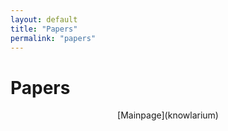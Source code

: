 ```yaml
---
layout: default
title: "Papers"
permalink: "papers"
---
```


# Papers

<div style="text-align: center;" markdown="1"> [Mainpage](knowlarium) 
</div>  